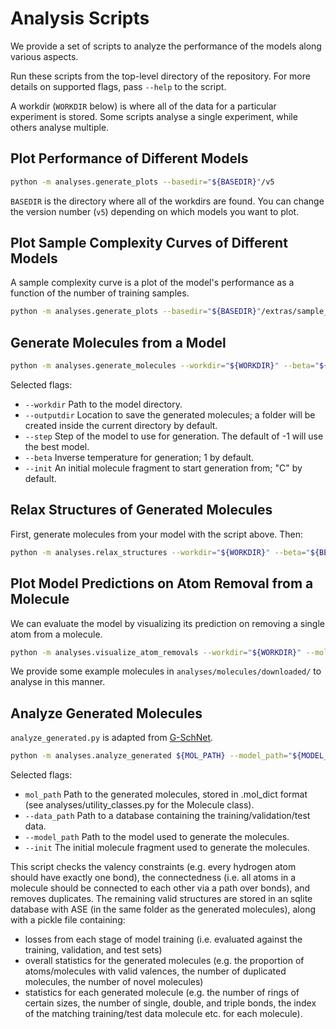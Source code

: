 # Analysis Scripts

We provide a set of scripts to analyze the performance of the models along various aspects.

Run these scripts from the top-level directory of the repository.
For more details on supported flags,
pass `--help` to the script.

A workdir (`WORKDIR` below) is where all of the data for a particular experiment is stored. Some scripts analyse a single experiment, while others analyse multiple.

## Plot Performance of Different Models

```bash
python -m analyses.generate_plots --basedir="${BASEDIR}"/v5                     
```

`BASEDIR` is the directory where all of the workdirs are found.
You can change the version number (`v5`) depending on which models you want to plot.


## Plot Sample Complexity Curves of Different Models

A sample complexity curve is a plot of the model's performance as a function of the number of training samples.

```bash
python -m analyses.generate_plots --basedir="${BASEDIR}"/extras/sample_complexity                   
```

## Generate Molecules from a Model

```bash
python -m analyses.generate_molecules --workdir="${WORKDIR}" --beta="${BETA}"
```

Selected flags:
 * `--workdir` Path to the model directory.
 * `--outputdir` Location to save the generated molecules; a folder will be created inside the current directory by default.
 * `--step` Step of the model to use for generation. The default of -1 will use the best model.
 * `--beta` Inverse temperature for generation; 1 by default.
 * `--init` An initial molecule fragment to start generation from; "C" by default.


## Relax Structures of Generated Molecules

First, generate molecules from your model with the script above. Then:

```bash
python -m analyses.relax_structures --workdir="${WORKDIR}" --beta="${BETA}"
```

## Plot Model Predictions on Atom Removal from a Molecule

We can evaluate the model by visualizing its prediction on removing a single atom from a molecule.

```bash
python -m analyses.visualize_atom_removals --workdir="${WORKDIR}" --molecule=...
```

We provide some example molecules in `analyses/molecules/downloaded/` to analyse in this manner.

## Analyze Generated Molecules

`analyze_generated.py` is adapted from [G-SchNet](https://github.com/atomistic-machine-learning/G-SchNet).

```bash
python -m analyses.analyze_generated ${MOL_PATH} --model_path="${MODEL_PATH}" --data_path="${DATA_PATH}" --init="${INIT}"
```

Selected flags:
 * `mol_path` Path to the generated molecules, stored in .mol_dict format (see analyses/utility_classes.py for the Molecule class).
 * `--data_path` Path to a database containing the training/validation/test data.
 * `--model_path` Path to the model used to generate the molecules.
 * `--init` The initial molecule fragment used to generate the molecules.

This script checks the valency constraints (e.g. every hydrogen atom should have exactly one bond), the connectedness (i.e. all atoms in a molecule should be connected to each other via a path over bonds), and removes duplicates. The remaining valid structures are stored in an sqlite database with ASE (in the same folder as the generated molecules), along with a pickle file containing:
 * losses from each stage of model training (i.e. evaluated against the training, validation, and test sets)
 * overall statistics for the generated molecules (e.g. the proportion of atoms/molecules with valid valences, the number of duplicated molecules, the number of novel molecules)
 * statistics for each generated molecule (e.g. the number of rings of certain sizes, the number of single, double, and triple bonds, the index of the matching training/test data molecule etc. for each molecule).
